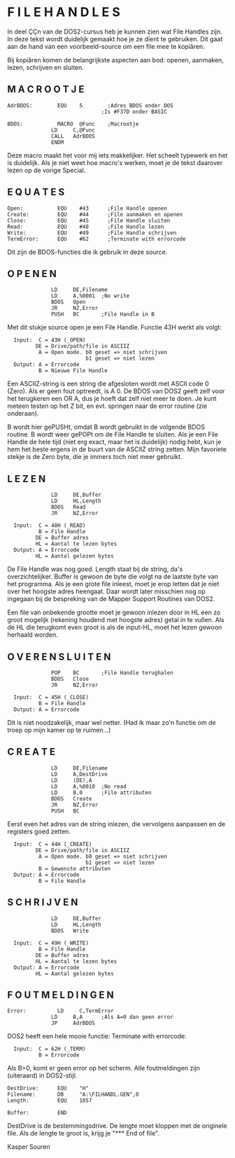 
# F I L E   H A N D L E S 
                                         

In deel  ÇÇn van  de DOS2-cursus heb je kunnen zien wat File 
Handles  zijn. In  deze tekst wordt duidelijk gemaakt hoe je 
ze  dient  te  gebruiken.  Dit  gaat  aan  de  hand van  een 
voorbeeld-source om een file mee te kopiâren.

Bij  kopiâren  komen  de  belangrijkste  aspecten  aan  bod: 
openen, aanmaken, lezen, schrijven en sluiten.


## M A C R O O T J E 

```
AdrBDOS:        EQU    5        ;Adres BDOS onder DOS
                              ;Is #F37D onder BASIC

BDOS:           MACRO  @Func    ;Macrootje
              LD     C,@Func
              CALL   AdrBDOS
              ENDM
```

Deze macro  maakt het voor mij iets makkelijker. Het scheelt 
typewerk  en het  is duidelijk. Als je niet weet hoe macro's 
werken,  moet  je  de  tekst  daarover  lezen  op  de vorige 
Special.


## E Q U A T E S 
```
Open:           EQU    #43      ;File Handle openen
Create:         EQU    #44      ;File aanmaken en openen
Close:          EQU    #45      ;File Handle sluiten
Read:           EQU    #48      ;File Handle lezen
Write:          EQU    #49      ;File Handle schrijven
TermError:      EQU    #62      ;Terminate with errorcode
```
Dit zijn de BDOS-functies die ik gebruik in deze source.



## O P E N E N 
```
              LD     DE,Filename
              LD     A,%0001  ;No write
              BDOS   Open
              JR     NZ,Error
              PUSH   BC       ;File Handle in B
```
Met  dit stukje  source open je een File Handle. Functie 43H 
werkt als volgt:

      Input:  C = 43H (_OPEN)
             DE = Drive/path/file in ASCIIZ
              A = Open mode. b0 geset => niet schrijven
                             b1 geset => niet lezen
      Output: A = Errorcode
              B = Nieuwe File Handle

Een ASCIIZ-string  is een  string die  afgesloten wordt  met 
ASCII  code 0  (Zero). Als er geen fout optreedt, is A 0. De 
BDOS van  DOS2 geeft  zelf voor het terugkeren een OR A, dus 
je  hoeft dat  zelf niet meer te doen. Je kunt meteen testen 
op het  Z bit,  en evt.  springen naar de error routine (zie 
onderaan).

B  wordt hier gePUSHt, omdat B wordt gebruikt in de volgende 
BDOS  routine.  B wordt  weer gePOPt  om de  File Handle  te 
sluiten.  Als  je een  File Handle  de hele  tijd (niet  erg 
exact, maar  het is  duidelijk) nodig  hebt, kun  je hem het 
beste  ergens in  de buurt van de ASCIIZ string zetten. Mijn 
favoriete stekje  is de  Zero byte,  die je immers toch niet 
meer gebruikt.


## L E Z E N 
```
              LD     DE,Buffer
              LD     HL,Length
              BDOS   Read
              JR     NZ,Error
```
      Input:  C = 48H (_READ)
              B = File Handle               
             DE = Buffer adres
             HL = Aantal te lezen bytes
      Output: A = Errorcode
             HL = Aantal gelezen bytes

De  File Handle  was nog  goed. Length  staat bij de string, 
da's overzichtelijker. Buffer is gewoon de byte die volgt na 
de laatste  byte van  het programma.  Als je  een grote file 
inleest,  moet je  erop letten  dat je niet over het hoogste 
adres heengaat.  Daar wordt  later misschien nog op ingegaan 
bij de bespreking van de Mapper Support Routines van DOS2.

Een file  van onbekende  grootte moet je gewoon inlezen door 
in  HL een  zo groot  mogelijk (rekening houdend met hoogste 
adres) getal  in te  vullen. Als  de HL  die terugkomt  even 
groot  is als  de input-HL,  moet het  lezen gewoon herhaald 
worden.


## O V E R   E N   S L U I T E N 
```
              POP    BC       ;File Handle terughalen
              BDOS   Close
              JR     NZ,Error
```
      Input:  C = 45H (_CLOSE)
              B = File Handle
      Output: A = Errorcode

Dit is niet noodzakelijk, maar wel netter. (Had ik maar zo'n 
functie om de troep op mijn kamer op te ruimen...)


## C R E A T E 
```
              LD     DE,Filename
              LD     A,DestDrive
              LD     (DE),A
              LD     A,%0010  ;No read
              LD     B,0      ;File attributen
              BDOS   Create
              JR     NZ,Error
              PUSH   BC
```
Eerst even  het adres  van de string inlezen, die vervolgens 
aanpassen en de registers goed zetten.


      Input:  C = 44H (_CREATE)
             DE = Drive/path/file in ASCIIZ
              A = Open mode. b0 geset => niet schrijven
                             b1 geset => niet lezen
              B = Gewenste attributen
      Output: A = Errorcode
              B = File Handle


## S C H R I J V E N 
```
              LD     DE,Buffer
              LD     HL,Length
              BDOS   Write
```
      Input:  C = 49H (_WRITE)
              B = File Handle
             DE = Buffer adres
             HL = Aantal te lezen bytes
      Output: A = Errorcode
             HL = Aantal gelezen bytes


## F O U T M E L D I N G E N 
```
Error:          LD     C,TermError
              LD     B,A      ;Als A=0 dan geen error
              JP     AdrBDOS
```
DOS2 heeft een hele mooie functie: Terminate with errorcode:

      Input:  C = 62H (_TERM)
              B = Errorcode

Als  B=0,   komt  er   geen  error   op  het   scherm.  Alle 
foutmeldingen zijn (uiteraard) in DOS2-stijl.

```
DestDrive:      EQU    "H"
Filename:       DB     "A:\FILHANDL.GEN",0
Length:         EQU    1057

Buffer:         END
```
DestDrive is de bestemmingsdrive. De lengte moet kloppen met 
de  originele file. Als de lengte te groot is, krijg je "*** 
End of file".

Kasper Souren
        